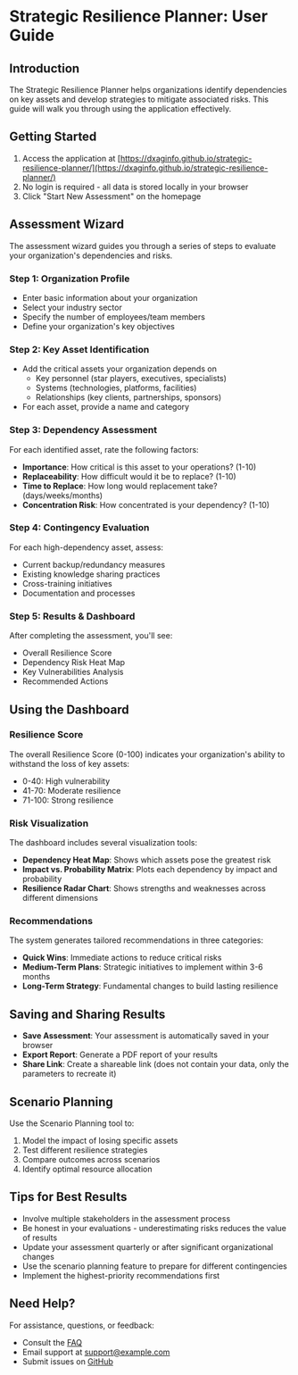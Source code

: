 # Strategic Resilience Planner: User Guide

## Introduction

The Strategic Resilience Planner helps organizations identify dependencies on key assets and develop strategies to mitigate associated risks. This guide will walk you through using the application effectively.

## Getting Started

1. Access the application at [https://dxaginfo.github.io/strategic-resilience-planner/](https://dxaginfo.github.io/strategic-resilience-planner/)
2. No login is required - all data is stored locally in your browser
3. Click "Start New Assessment" on the homepage

## Assessment Wizard

The assessment wizard guides you through a series of steps to evaluate your organization's dependencies and risks.

### Step 1: Organization Profile

- Enter basic information about your organization
- Select your industry sector
- Specify the number of employees/team members
- Define your organization's key objectives

### Step 2: Key Asset Identification

- Add the critical assets your organization depends on
  - Key personnel (star players, executives, specialists)
  - Systems (technologies, platforms, facilities)
  - Relationships (key clients, partnerships, sponsors)
- For each asset, provide a name and category

### Step 3: Dependency Assessment

For each identified asset, rate the following factors:
- **Importance**: How critical is this asset to your operations? (1-10)
- **Replaceability**: How difficult would it be to replace? (1-10)
- **Time to Replace**: How long would replacement take? (days/weeks/months)
- **Concentration Risk**: How concentrated is your dependency? (1-10)

### Step 4: Contingency Evaluation

For each high-dependency asset, assess:
- Current backup/redundancy measures
- Existing knowledge sharing practices
- Cross-training initiatives
- Documentation and processes

### Step 5: Results & Dashboard

After completing the assessment, you'll see:
- Overall Resilience Score
- Dependency Risk Heat Map
- Key Vulnerabilities Analysis
- Recommended Actions

## Using the Dashboard

### Resilience Score

The overall Resilience Score (0-100) indicates your organization's ability to withstand the loss of key assets:
- 0-40: High vulnerability
- 41-70: Moderate resilience
- 71-100: Strong resilience

### Risk Visualization

The dashboard includes several visualization tools:
- **Dependency Heat Map**: Shows which assets pose the greatest risk
- **Impact vs. Probability Matrix**: Plots each dependency by impact and probability
- **Resilience Radar Chart**: Shows strengths and weaknesses across different dimensions

### Recommendations

The system generates tailored recommendations in three categories:
- **Quick Wins**: Immediate actions to reduce critical risks
- **Medium-Term Plans**: Strategic initiatives to implement within 3-6 months
- **Long-Term Strategy**: Fundamental changes to build lasting resilience

## Saving and Sharing Results

- **Save Assessment**: Your assessment is automatically saved in your browser
- **Export Report**: Generate a PDF report of your results
- **Share Link**: Create a shareable link (does not contain your data, only the parameters to recreate it)

## Scenario Planning

Use the Scenario Planning tool to:
1. Model the impact of losing specific assets
2. Test different resilience strategies
3. Compare outcomes across scenarios
4. Identify optimal resource allocation

## Tips for Best Results

- Involve multiple stakeholders in the assessment process
- Be honest in your evaluations - underestimating risks reduces the value of results
- Update your assessment quarterly or after significant organizational changes
- Use the scenario planning feature to prepare for different contingencies
- Implement the highest-priority recommendations first

## Need Help?

For assistance, questions, or feedback:
- Consult the [FAQ](https://dxaginfo.github.io/strategic-resilience-planner/faq.html)
- Email support at support@example.com
- Submit issues on [GitHub](https://github.com/dxaginfo/strategic-resilience-planner/issues)